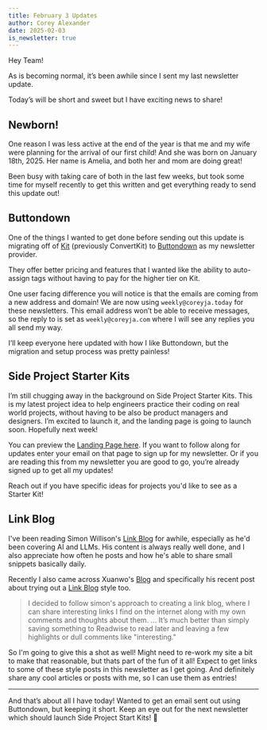 ```yaml
---
title: February 3 Updates
author: Corey Alexander
date: 2025-02-03
is_newsletter: true
---
```


Hey Team!

As is becoming normal, it’s been awhile since I sent my last newsletter update.

Today’s will be short and sweet but I have exciting news to share!

## Newborn!

One reason I was less active at the end of the year is that me and my wife were planning for the arrival of our first child! And she was born on January 18th, 2025. Her name is Amelia, and both her and mom are doing great!

Been busy with taking care of both in the last few weeks, but took some time for myself recently to get this written and get everything ready to send this update out!

## Buttondown

One of the things I wanted to get done before sending out this update is migrating off of [Kit](https://kit.com/) (previously ConvertKit) to [Buttondown](https://buttondown.com/) as my newsletter provider.

They offer better pricing and features that I wanted like the ability to auto-assign tags without having to pay for the higher tier on Kit.

One user facing difference you will notice is that the emails are coming from a new address and domain! We are now using `weekly@coreyja.today` for these newsletters. This email address won’t be able to receive messages, so the reply to is set as `weekly@coreyja.com` where I will see any replies you all send my way.

I’ll keep everyone here updated with how I like Buttondown, but the migration and setup process was pretty painless!

## Side Project Starter Kits

I’m still chugging away in the background on Side Project Starter Kits. This is my latest project idea to help engineers practice their coding on real world projects, without having to be also be product managers and designers. I’m excited to launch it, and the landing page is going to launch soon. Hopefully next week!

You can preview the [Landing Page here](https://sideprojectstarterkits.com/). If you want to follow along for updates enter your email on that page to sign up for my newsletter. Or if you are reading this from my newsletter you are good to go, you’re already signed up to get all my updates!

Reach out if you have specific ideas for projects you'd like to see as a Starter Kit!

## Link Blog

I've been reading Simon Willison's [Link Blog](https://simonwillison.net/) for awhile, especially as he'd been covering AI and LLMs. His content is always really well done, and I also appreciate how often he posts and how he's able to share small snippets basically daily.

Recently I also came across Xuanwo's [Blog](https://xuanwo.io/links/) and specifically his recent post about trying out a [Link Blog](https://xuanwo.io/links/2025/01/link-blog/) style too.

> I decided to follow simon's approach to creating a link blog, where I can share interesting links I find on the internet along with my own comments and thoughts about them.
> ...
> It’s much better than simply saving something to Readwise to read later and leaving a few highlights or dull comments like "interesting."

So I'm going to give this a shot as well! Might need to re-work my site a bit to make that reasonable, but thats part of the fun of it all! Expect to get links to some of these style posts in this newsletter as I get going.
And definitely share any cool articles or posts with me, so I can use them as entries!

---

And that’s about all I have today! Wanted to get an email sent out using Buttondown, but keeping it short.
Keep an eye out for the next newsletter which should launch Side Project Start Kits! 🎉
